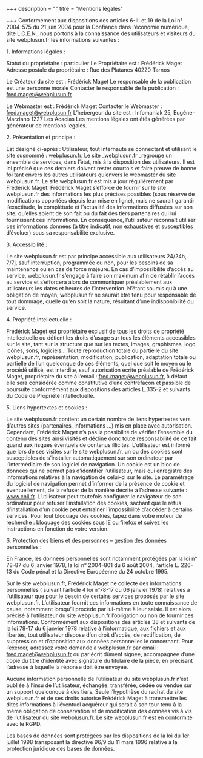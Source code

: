 +++
description = ""
titre = "Mentions légales"

+++
Conformément aux dispositions des articles 6-III et 19 de la Loi n° 2004-575 du 21 juin 2004 pour la Confiance dans l’économie numérique, dite L.C.E.N., nous portons à la connaissance des utilisateurs et visiteurs du site webplusun.fr les informations suivantes :

1\. Informations légales :

Statut du propriétaire : particulier Le Propriétaire est : Frédérick Maget Adresse postale du propriétaire : Rue des Platanes 40220 Tarnos

Le Créateur du site est : Frédérick Maget Le responsable de la publication est une personne morale Contacter le responsable de la publication : fred.maget@webplusun.fr

Le Webmaster est : Frédérick Maget Contacter le Webmaster : fred.maget@webplusun.fr L’hebergeur du site est : Infomaniak 25, Eugène-Marziano 1227 Les Acacias Les mentions légales ont étés générées par générateur de mentions legales.

2\. Présentation et principe :

Est désigné ci-après : Utilisateur, tout internaute se connectant et utilisant le site susnommé : webplusun.fr. Le site _webplusun.fr _regroupe un ensemble de services, dans l’état, mis à la disposition des utilisateurs. Il est ici précisé que ces derniers doivent rester courtois et faire preuve de bonne foi tant envers les autres utilisateurs qu’envers le webmaster du site webplusun.fr. Le site webplusun.fr est mis à jour régulièrement par Frédérick Maget. Frédérick Maget s’efforce de fournir sur le site webplusun.fr des informations les plus précises possibles (sous réserve de modifications apportées depuis leur mise en ligne), mais ne saurait garantir l’exactitude, la complétude et l’actualité des informations diffusées sur son site, qu’elles soient de son fait ou du fait des tiers partenaires qui lui fournissent ces informations. En conséquence, l’utilisateur reconnaît utiliser ces informations données (à titre indicatif, non exhaustives et susceptibles d’évoluer) sous sa responsabilité exclusive.

3\. Accessibilité :

Le site webplusun.fr est par principe accessible aux utilisateurs 24/24h, 7/7j, sauf interruption, programmée ou non, pour les besoins de sa maintenance ou en cas de force majeure. En cas d’impossibilité d’accès au service, webplusun.fr s’engage à faire son maximum afin de rétablir l’accès au service et s’efforcera alors de communiquer préalablement aux utilisateurs les dates et heures de l’intervention. N’étant soumis qu’à une obligation de moyen, webplusun.fr ne saurait être tenu pour responsable de tout dommage, quelle qu’en soit la nature, résultant d’une indisponibilité du service.

4\. Propriété intellectuelle :

Frédérick Maget est propriétaire exclusif de tous les droits de propriété intellectuelle ou détient les droits d’usage sur tous les éléments accessibles sur le site, tant sur la structure que sur les textes, images, graphismes, logo, icônes, sons, logiciels… Toute reproduction totale ou partielle du site webplusun.fr, représentation, modification, publication, adaptation totale ou partielle de l’un quelconque de ces éléments, quel que soit le moyen ou le procédé utilisé, est interdite, sauf autorisation écrite préalable de Frédérick Maget, propriétaire du site à l’email : fred.maget@webplusun.fr, à défaut elle sera considérée comme constitutive d’une contrefaçon et passible de poursuite conformément aux dispositions des articles L.335-2 et suivants du Code de Propriété Intellectuelle.

5\. Liens hypertextes et cookies :

Le site webplusun.fr contient un certain nombre de liens hypertextes vers d’autres sites (partenaires, informations …) mis en place avec autorisation. Cependant, Frédérick Maget n’a pas la possibilité de vérifier l’ensemble du contenu des sites ainsi visités et décline donc toute responsabilité de ce fait quand aux risques éventuels de contenus illicites. L’utilisateur est informé que lors de ses visites sur le site webplusun.fr, un ou des cookies sont susceptibles de s’installer automatiquement sur son ordinateur par l’intermédiaire de son logiciel de navigation. Un cookie est un bloc de données qui ne permet pas d’identifier l’utilisateur, mais qui enregistre des informations relatives à la navigation de celui-ci sur le site. Le paramétrage du logiciel de navigation permet d’informer de la présence de cookie et éventuellement, de la refuser de la manière décrite à l’adresse suivante : www.cnil.fr. L’utilisateur peut toutefois configurer le navigateur de son ordinateur pour refuser l’installation des cookies, sachant que le refus d’installation d’un cookie peut entraîner l’impossibilité d’accéder à certains services. Pour tout bloquage des cookies, tapez dans votre moteur de recherche : bloquage des cookies sous IE ou firefox et suivez les instructions en fonction de votre version.

6\. Protection des biens et des personnes – gestion des données personnelles :

En France, les données personnelles sont notamment protégées par la loi n° 78-87 du 6 janvier 1978, la loi n° 2004-801 du 6 août 2004, l’article L. 226-13 du Code pénal et la Directive Européenne du 24 octobre 1995.

Sur le site webplusun.fr, Frédérick Maget ne collecte des informations personnelles ( suivant l’article 4 loi n°78-17 du 06 janvier 1978) relatives à l’utilisateur que pour le besoin de certains services proposés par le site webplusun.fr. L’utilisateur fournit ces informations en toute connaissance de cause, notamment lorsqu’il procède par lui-même à leur saisie. Il est alors précisé à l’utilisateur du site webplusun.fr l’obligation ou non de fournir ces informations. Conformément aux dispositions des articles 38 et suivants de la loi 78-17 du 6 janvier 1978 relative à l’informatique, aux fichiers et aux libertés, tout utilisateur dispose d’un droit d’accès, de rectification, de suppression et d’opposition aux données personnelles le concernant. Pour l’exercer, adressez votre demande à webplusun.fr par email : fred.maget@webplusun.fr ou par écrit dûment signée, accompagnée d’une copie du titre d’identité avec signature du titulaire de la pièce, en précisant l’adresse à laquelle la réponse doit être envoyée.

Aucune information personnelle de l’utilisateur du site webplusun.fr n’est publiée à l’insu de l’utilisateur, échangée, transférée, cédée ou vendue sur un support quelconque à des tiers. Seule l’hypothèse du rachat du site webplusun.fr et de ses droits autorise Frédérick Maget à transmettre les dites informations à l’éventuel acquéreur qui serait à son tour tenu à la même obligation de conservation et de modification des données vis à vis de l’utilisateur du site webplusun.fr. Le site webplusun.fr est en conformité avec le RGPD.

Les bases de données sont protégées par les dispositions de la loi du 1er juillet 1998 transposant la directive 96/9 du 11 mars 1996 relative à la protection juridique des bases de données.